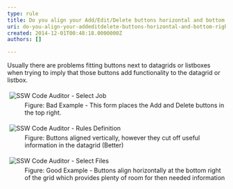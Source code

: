 ```yaml
---
type: rule
title: Do you align your Add/Edit/Delete buttons horizontal and bottom right?
uri: do-you-align-your-addeditdelete-buttons-horizontal-and-bottom-right
created: 2014-12-01T00:48:18.0000000Z
authors: []

---
```


 
Usually there are problems fitting buttons next to datagrids or  listboxes when trying to imply that those buttons add functionality to  the datagrid or listbox.
 <dl class="badImage"><dt>
      <img alt="SSW Code Auditor - Select Job" src="http&#58;//www.ssw.com.au/ssw/Standards/Rules/Images/BadButtonAlign.jpg" style="margin&#58;5px;">
   </dt><dd>Figure&#58; Bad Example - This form places the Add and Delete buttons in the top right.</dd></dl><dl class="image"><dt>
      <img alt="SSW Code Auditor - Rules Definition" src="http&#58;//www.ssw.com.au/ssw/Standards/Rules/Images/BetterButtonAlign.jpg" style="margin&#58;5px;">
   </dt><dd>Figure&#58; Buttons aligned vertically, however they cut off useful information in the datagrid (Better)</dd></dl><dl class="goodImage"><dt>
      <img alt="SSW Code Auditor - Select Files" src="http&#58;//www.ssw.com.au/ssw/Standards/Rules/Images/GoodButtonAlign.jpg" style="margin&#58;5px;">
   </dt><dd>Figure&#58; Good Example - Buttons align horizontally at the bottom right of the grid which provides plenty of room for then needed information</dd></dl>
